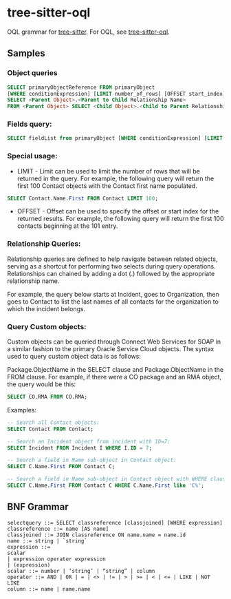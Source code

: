 # tree-sitter-oql

OQL grammar for [tree-sitter](https://github.com/tree-sitter/tree-sitter). For OQL, see [tree-sitter-oql](https://github.com/pongpong/tree-sitter-oql).

[tree-sitter]: https://github.com/tree-sitter/tree-sitter
[tree-sitter-oql]: https://github.com/PongPong/tree-sitter-oql

## Samples

### Object queries

```sql
SELECT primaryObjectReference FROM primaryObject
[WHERE conditionExpression] [LIMIT number_of_rows] [OFFSET start_index]
SELECT <Parent Object>.<Parent to Child Relationship Name>
FROM <Parent Object> SELECT <Child Object>.<Child to Parent Relationship Name> FROM <Child Object>
```

### Fields query:

```sql
SELECT fieldList from primaryObject [WHERE conditionExpression] [LIMIT number_of_rows] [OFFSET start_index]
```

### Special usage:

-   LIMIT - Limit can be used to limit the number of rows that will be returned in the query. For example, the following query will return the first 100 Contact objects with the Contact first name populated.

```sql
SELECT Contact.Name.First FROM Contact LIMIT 100;
```

-   OFFSET - Offset can be used to specify the offset or start index for the returned results. For example, the following query will return the first 100 contacts beginning at the 101 entry.

### Relationship Queries:

Relationship queries are defined to help navigate between related objects, serving as a shortcut for performing two selects during query operations. Relationships can chained by adding a dot (.) followed by the appropriate relationship name. 

For example, the query below starts at Incident, goes to Organization, then goes to Contact to list the last names of all contacts for the organization to which the incident belongs.

### Query Custom objects:

Custom objects can be queried through Connect Web Services for SOAP in a similar fashion to the primary Oracle Service Cloud objects. The syntax used to query custom object data is as follows: 

Package.ObjectName in the SELECT clause and Package.ObjectName in the FROM clause. 
For example, if there were a CO package and an RMA object, the query would be this:

```sql
SELECT CO.RMA FROM CO.RMA;
```

Examples:

```sql
-- Search all Contact objects:
SELECT Contact FROM Contact;
```

```sql
-- Search an Incident object from incident with 1D=7:
SELECT Incident FROM Incident I WHERE I.ID = 7;
```

```sql
-- Search a field in Name sub-object in Contact object:
SELECT C.Name.First FROM Contact C;
```

```sql
-- Search a field in Name sub-object in Contact object with WHERE clause:
SELECT C.Name.First FROM Contact C WHERE C.Name.First like 'C%';
```

## BNF Grammar

```
select­query ::= SELECT class­reference [class­joined] [WHERE expression]
class­reference ::= name [AS name]
class­joined ::= JOIN class­reference ON name.name = name.id
name ::= string | `string`
expression ::=
scalar
| expression operator expression
| (expression)
scalar ::= number | ‘string’ | “string” | column
operator ::= AND | OR | = | <> | != | > | >= | < | <= | LIKE | NOT LIKE
column ::= name | name.name
```
